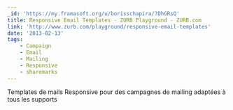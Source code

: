 ```yaml
---
_id: 'https://my.framasoft.org/u/borisschapira/?DhGRsQ'
title: Responsive Email Templates - ZURB Playground - ZURB.com
link: 'http://www.zurb.com/playground/responsive-email-templates'
date: '2013-02-13'
tags:
    - Campaign
    - Email
    - Mailing
    - Responsive
    - sharemarks
---
```


<div class="markdown"><p>Templates de mails Responsive pour des campagnes de mailing adaptées à tous les supports
</p></div>
